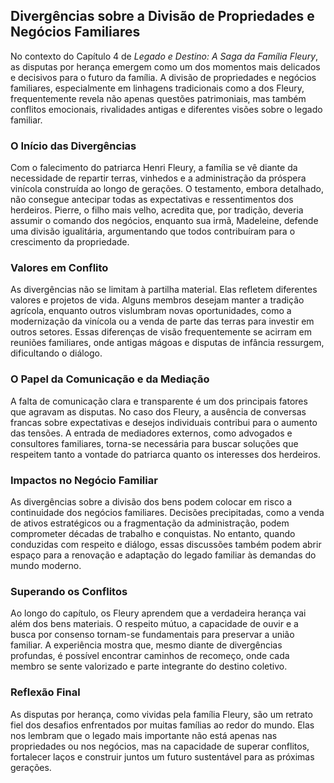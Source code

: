 
## Divergências sobre a Divisão de Propriedades e Negócios Familiares

No contexto do Capítulo 4 de *Legado e Destino: A Saga da Família Fleury*, as disputas por herança emergem como um dos momentos mais delicados e decisivos para o futuro da família. A divisão de propriedades e negócios familiares, especialmente em linhagens tradicionais como a dos Fleury, frequentemente revela não apenas questões patrimoniais, mas também conflitos emocionais, rivalidades antigas e diferentes visões sobre o legado familiar.

### O Início das Divergências

Com o falecimento do patriarca Henri Fleury, a família se vê diante da necessidade de repartir terras, vinhedos e a administração da próspera vinícola construída ao longo de gerações. O testamento, embora detalhado, não consegue antecipar todas as expectativas e ressentimentos dos herdeiros. Pierre, o filho mais velho, acredita que, por tradição, deveria assumir o comando dos negócios, enquanto sua irmã, Madeleine, defende uma divisão igualitária, argumentando que todos contribuíram para o crescimento da propriedade.

### Valores em Conflito

As divergências não se limitam à partilha material. Elas refletem diferentes valores e projetos de vida. Alguns membros desejam manter a tradição agrícola, enquanto outros vislumbram novas oportunidades, como a modernização da vinícola ou a venda de parte das terras para investir em outros setores. Essas diferenças de visão frequentemente se acirram em reuniões familiares, onde antigas mágoas e disputas de infância ressurgem, dificultando o diálogo.

### O Papel da Comunicação e da Mediação

A falta de comunicação clara e transparente é um dos principais fatores que agravam as disputas. No caso dos Fleury, a ausência de conversas francas sobre expectativas e desejos individuais contribui para o aumento das tensões. A entrada de mediadores externos, como advogados e consultores familiares, torna-se necessária para buscar soluções que respeitem tanto a vontade do patriarca quanto os interesses dos herdeiros.

### Impactos no Negócio Familiar

As divergências sobre a divisão dos bens podem colocar em risco a continuidade dos negócios familiares. Decisões precipitadas, como a venda de ativos estratégicos ou a fragmentação da administração, podem comprometer décadas de trabalho e conquistas. No entanto, quando conduzidas com respeito e diálogo, essas discussões também podem abrir espaço para a renovação e adaptação do legado familiar às demandas do mundo moderno.

### Superando os Conflitos

Ao longo do capítulo, os Fleury aprendem que a verdadeira herança vai além dos bens materiais. O respeito mútuo, a capacidade de ouvir e a busca por consenso tornam-se fundamentais para preservar a união familiar. A experiência mostra que, mesmo diante de divergências profundas, é possível encontrar caminhos de recomeço, onde cada membro se sente valorizado e parte integrante do destino coletivo.

### Reflexão Final

As disputas por herança, como vividas pela família Fleury, são um retrato fiel dos desafios enfrentados por muitas famílias ao redor do mundo. Elas nos lembram que o legado mais importante não está apenas nas propriedades ou nos negócios, mas na capacidade de superar conflitos, fortalecer laços e construir juntos um futuro sustentável para as próximas gerações.
```
